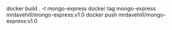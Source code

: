  docker build . -t mongo-express
 docker tag mongo-express mrdavehill/mongo-express:v1.0
 docker push mrdavehill/mongo-express:v1.0